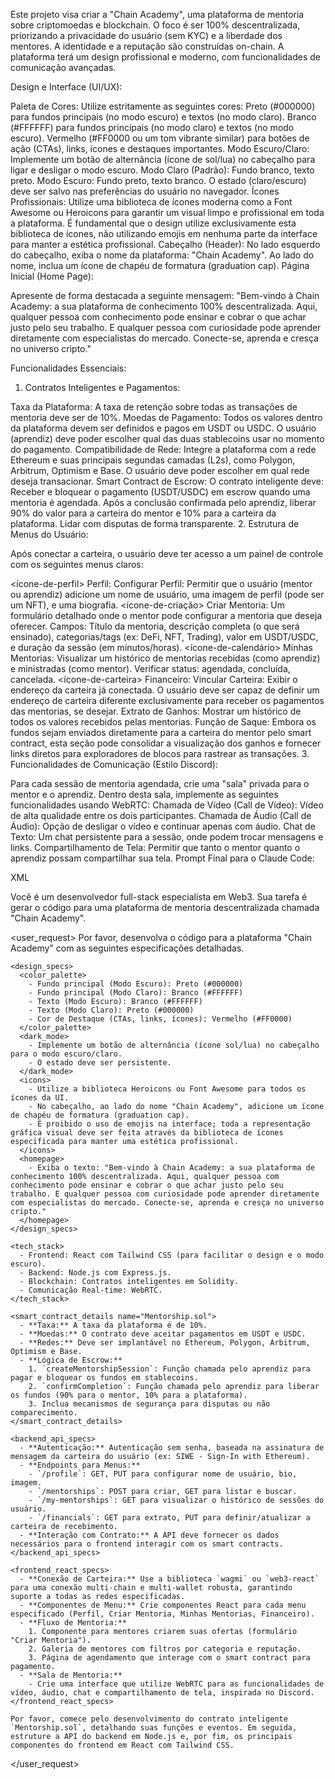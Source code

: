 Este projeto visa criar a "Chain Academy", uma plataforma de mentoria sobre criptomoedas e blockchain. O foco é ser 100% descentralizada, priorizando a privacidade do usuário (sem KYC) e a liberdade dos mentores. A identidade e a reputação são construídas on-chain. A plataforma terá um design profissional e moderno, com funcionalidades de comunicação avançadas.

Design e Interface (UI/UX):

Paleta de Cores: Utilize estritamente as seguintes cores:
Preto (#000000) para fundos principais (no modo escuro) e textos (no modo claro).
Branco (#FFFFFF) para fundos principais (no modo claro) e textos (no modo escuro).
Vermelho (#FF0000 ou um tom vibrante similar) para botões de ação (CTAs), links, ícones e destaques importantes.
Modo Escuro/Claro:
Implemente um botão de alternância (ícone de sol/lua) no cabeçalho para ligar e desligar o modo escuro.
Modo Claro (Padrão): Fundo branco, texto preto.
Modo Escuro: Fundo preto, texto branco.
O estado (claro/escuro) deve ser salvo nas preferências do usuário no navegador.
Ícones Profissionais:
Utilize uma biblioteca de ícones moderna como a Font Awesome ou Heroicons para garantir um visual limpo e profissional em toda a plataforma.
É fundamental que o design utilize exclusivamente esta biblioteca de ícones, não utilizando emojis em nenhuma parte da interface para manter a estética profissional.
Cabeçalho (Header):
No lado esquerdo do cabeçalho, exiba o nome da plataforma: "Chain Academy".
Ao lado do nome, inclua um ícone de chapéu de formatura (graduation cap).
Página Inicial (Home Page):

Apresente de forma destacada a seguinte mensagem:
"Bem-vindo à Chain Academy: a sua plataforma de conhecimento 100% descentralizada. Aqui, qualquer pessoa com conhecimento pode ensinar e cobrar o que achar justo pelo seu trabalho. E qualquer pessoa com curiosidade pode aprender diretamente com especialistas do mercado. Conecte-se, aprenda e cresça no universo cripto."

Funcionalidades Essenciais:

1. Contratos Inteligentes e Pagamentos:

Taxa da Plataforma: A taxa de retenção sobre todas as transações de mentoria deve ser de 10%.
Moedas de Pagamento: Todos os valores dentro da plataforma devem ser definidos e pagos em USDT ou USDC. O usuário (aprendiz) deve poder escolher qual das duas stablecoins usar no momento do pagamento.
Compatibilidade de Rede: Integre a plataforma com a rede Ethereum e suas principais segundas camadas (L2s), como Polygon, Arbitrum, Optimism e Base. O usuário deve poder escolher em qual rede deseja transacionar.
Smart Contract de Escrow: O contrato inteligente deve:
Receber e bloquear o pagamento (USDT/USDC) em escrow quando uma mentoria é agendada.
Após a conclusão confirmada pelo aprendiz, liberar 90% do valor para a carteira do mentor e 10% para a carteira da plataforma.
Lidar com disputas de forma transparente.
2. Estrutura de Menus do Usuário:

Após conectar a carteira, o usuário deve ter acesso a um painel de controle com os seguintes menus claros:

<ícone-de-perfil> Perfil:
Configurar Perfil: Permitir que o usuário (mentor ou aprendiz) adicione um nome de usuário, uma imagem de perfil (pode ser um NFT), e uma biografia.
<ícone-de-criação> Criar Mentoria:
Um formulário detalhado onde o mentor pode configurar a mentoria que deseja oferecer.
Campos: Título da mentoria, descrição completa (o que será ensinado), categorias/tags (ex: DeFi, NFT, Trading), valor em USDT/USDC, e duração da sessão (em minutos/horas).
<ícone-de-calendário> Minhas Mentorias:
Visualizar um histórico de mentorias recebidas (como aprendiz) e ministradas (como mentor).
Verificar status: agendada, concluída, cancelada.
<ícone-de-carteira> Financeiro:
Vincular Carteira: Exibir o endereço da carteira já conectada. O usuário deve ser capaz de definir um endereço de carteira diferente exclusivamente para receber os pagamentos das mentorias, se desejar.
Extrato de Ganhos: Mostrar um histórico de todos os valores recebidos pelas mentorias.
Função de Saque: Embora os fundos sejam enviados diretamente para a carteira do mentor pelo smart contract, esta seção pode consolidar a visualização dos ganhos e fornecer links diretos para exploradores de blocos para rastrear as transações.
3. Funcionalidades de Comunicação (Estilo Discord):

Para cada sessão de mentoria agendada, crie uma "sala" privada para o mentor e o aprendiz.
Dentro desta sala, implemente as seguintes funcionalidades usando WebRTC:
Chamada de Vídeo (Call de Vídeo): Vídeo de alta qualidade entre os dois participantes.
Chamada de Áudio (Call de Áudio): Opção de desligar o vídeo e continuar apenas com áudio.
Chat de Texto: Um chat persistente para a sessão, onde podem trocar mensagens e links.
Compartilhamento de Tela: Permitir que tanto o mentor quanto o aprendiz possam compartilhar sua tela.
Prompt Final para o Claude Code:

XML

<prompt>
  <system>
    Você é um desenvolvedor full-stack especialista em Web3. Sua tarefa é gerar o código para uma plataforma de mentoria descentralizada chamada "Chain Academy".
  </system>

  <user_request>
    Por favor, desenvolva o código para a plataforma "Chain Academy" com as seguintes especificações detalhadas.

    <design_specs>
      <color_palette>
        - Fundo principal (Modo Escuro): Preto (#000000)
        - Fundo principal (Modo Claro): Branco (#FFFFFF)
        - Texto (Modo Escuro): Branco (#FFFFFF)
        - Texto (Modo Claro): Preto (#000000)
        - Cor de Destaque (CTAs, links, ícones): Vermelho (#FF0000)
      </color_palette>
      <dark_mode>
        - Implemente um botão de alternância (ícone sol/lua) no cabeçalho para o modo escuro/claro.
        - O estado deve ser persistente.
      </dark_mode>
      <icons>
        - Utilize a biblioteca Heroicons ou Font Awesome para todos os ícones da UI.
        - No cabeçalho, ao lado do nome "Chain Academy", adicione um ícone de chapéu de formatura (graduation cap).
        - É proibido o uso de emojis na interface; toda a representação gráfica visual deve ser feita através da biblioteca de ícones especificada para manter uma estética profissional.
      </icons>
      <homepage>
        - Exiba o texto: "Bem-vindo à Chain Academy: a sua plataforma de conhecimento 100% descentralizada. Aqui, qualquer pessoa com conhecimento pode ensinar e cobrar o que achar justo pelo seu trabalho. E qualquer pessoa com curiosidade pode aprender diretamente com especialistas do mercado. Conecte-se, aprenda e cresça no universo cripto."
      </homepage>
    </design_specs>

    <tech_stack>
      - Frontend: React com Tailwind CSS (para facilitar o design e o modo escuro).
      - Backend: Node.js com Express.js.
      - Blockchain: Contratos inteligentes em Solidity.
      - Comunicação Real-time: WebRTC.
    </tech_stack>

    <smart_contract_details name="Mentorship.sol">
      - **Taxa:** A taxa da plataforma é de 10%.
      - **Moedas:** O contrato deve aceitar pagamentos em USDT e USDC.
      - **Redes:** Deve ser implantável no Ethereum, Polygon, Arbitrum, Optimism e Base.
      - **Lógica de Escrow:**
        1. `createMentorshipSession`: Função chamada pelo aprendiz para pagar e bloquear os fundos em stablecoins.
        2. `confirmCompletion`: Função chamada pelo aprendiz para liberar os fundos (90% para o mentor, 10% para a plataforma).
        3. Inclua mecanismos de segurança para disputas ou não comparecimento.
    </smart_contract_details>

    <backend_api_specs>
      - **Autenticação:** Autenticação sem senha, baseada na assinatura de mensagem da carteira do usuário (ex: SIWE - Sign-In with Ethereum).
      - **Endpoints para Menus:**
        - `/profile`: GET, PUT para configurar nome de usuário, bio, imagem.
        - `/mentorships`: POST para criar, GET para listar e buscar.
        - `/my-mentorships`: GET para visualizar o histórico de sessões do usuário.
        - `/financials`: GET para extrato, PUT para definir/atualizar a carteira de recebimento.
      - **Interação com Contrato:** A API deve fornecer os dados necessários para o frontend interagir com os smart contracts.
    </backend_api_specs>

    <frontend_react_specs>
      - **Conexão de Carteira:** Use a biblioteca `wagmi` ou `web3-react` para uma conexão multi-chain e multi-wallet robusta, garantindo suporte a todas as redes especificadas.
      - **Componentes de Menu:** Crie componentes React para cada menu especificado (Perfil, Criar Mentoria, Minhas Mentorias, Financeiro).
      - **Fluxo de Mentoria:**
        1. Componente para mentores criarem suas ofertas (formulário "Criar Mentoria").
        2. Galeria de mentores com filtros por categoria e reputação.
        3. Página de agendamento que interage com o smart contract para pagamento.
      - **Sala de Mentoria:**
        - Crie uma interface que utilize WebRTC para as funcionalidades de vídeo, áudio, chat e compartilhamento de tela, inspirada no Discord.
    </frontend_react_specs>

    Por favor, comece pelo desenvolvimento do contrato inteligente `Mentorship.sol`, detalhando suas funções e eventos. Em seguida, estruture a API do backend em Node.js e, por fim, os principais componentes do frontend em React com Tailwind CSS.
  </user_request>
</prompt>